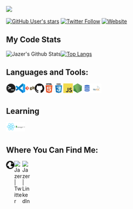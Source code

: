 <img src="https://jazer.co.uk/assets/github-profile-v3.png" />

[![GitHub User's stars](https://img.shields.io/github/stars/jazerbarclay?color=%23FFD700&label=Github%20Stars&style=for-the-badge)](https://github.com/jazerbarclay)
[![Twitter Follow](https://img.shields.io/twitter/follow/jazerbarclay?color=%231DA1F2&label=Follow%20%40jazerbarclay&style=for-the-badge)](https://twitter.com/intent/follow?screen_name=jazerbarclay)
[![Website](https://img.shields.io/website?down_color=red&down_message=DOWN&style=for-the-badge&up_color=green&up_message=LIVE&url=https%3A%2F%2Fjazer.dev)](https://jazer.dev/)


## My Code Stats
![Jazer's Github Stats](https://github-readme-stats.vercel.app/api?username=jazerbarclay&count_private=true&show_icons=true&hide_border=true&hide_title=true)[![Top Langs](https://github-readme-stats.vercel.app/api/top-langs/?username=jazerbarclay&layout=compact&hide_border=true&count_private=true)](https://github.com/jazerbarclay/github-readme-stats)


## Languages and Tools:

<img align="left" alt="Terminal" width="26px" src="https://raw.githubusercontent.com/github/explore/80688e429a7d4ef2fca1e82350fe8e3517d3494d/topics/terminal/terminal.png" />

<img align="left" alt="Visual Studio Code" width="26px" src="https://raw.githubusercontent.com/github/explore/80688e429a7d4ef2fca1e82350fe8e3517d3494d/topics/visual-studio-code/visual-studio-code.png" />

<img align="left" alt="Git" width="26px" src="https://raw.githubusercontent.com/github/explore/80688e429a7d4ef2fca1e82350fe8e3517d3494d/topics/git/git.png" />

<img align="left" alt="GitHub" width="26px" src="https://raw.githubusercontent.com/github/explore/78df643247d429f6cc873026c0622819ad797942/topics/github/github.png" />

<img align="left" alt="HTML5" width="26px" src="https://raw.githubusercontent.com/github/explore/80688e429a7d4ef2fca1e82350fe8e3517d3494d/topics/html/html.png" />

<img align="left" alt="CSS3" width="26px" src="https://raw.githubusercontent.com/github/explore/80688e429a7d4ef2fca1e82350fe8e3517d3494d/topics/css/css.png" />

<img align="left" alt="JavaScript" width="26px" src="https://raw.githubusercontent.com/github/explore/80688e429a7d4ef2fca1e82350fe8e3517d3494d/topics/javascript/javascript.png" />

<img align="left" alt="Node.js" width="26px" src="https://raw.githubusercontent.com/github/explore/80688e429a7d4ef2fca1e82350fe8e3517d3494d/topics/nodejs/nodejs.png" />

<img align="left" alt="SQL" width="26px" src="https://raw.githubusercontent.com/github/explore/80688e429a7d4ef2fca1e82350fe8e3517d3494d/topics/sql/sql.png" />

<img align="left" alt="MySQL" width="26px" src="https://raw.githubusercontent.com/github/explore/80688e429a7d4ef2fca1e82350fe8e3517d3494d/topics/mysql/mysql.png" />

<br />
<br />

## Learning
<img align="left" alt="React" width="26px" src="https://raw.githubusercontent.com/github/explore/80688e429a7d4ef2fca1e82350fe8e3517d3494d/topics/react/react.png" />
<img align="left" alt="MongoDB" width="26px" src="https://raw.githubusercontent.com/github/explore/80688e429a7d4ef2fca1e82350fe8e3517d3494d/topics/mongodb/mongodb.png" />

<br />
<br />

## Where You Can Find Me:
[<img align="left" alt="My Portfolio Site" width="22px" src="https://raw.githubusercontent.com/iconic/open-iconic/master/svg/globe.svg" />](https://jazer.co.uk/)
[<img align="left" alt="Jazer | Twitter" width="22px" src="https://cdn.jsdelivr.net/npm/simple-icons@v3/icons/twitter.svg" />](https://twitter.com/jazerbarclay)
[<img align="left" alt="Jazer | LinkedIn" width="22px" src="https://cdn.jsdelivr.net/npm/simple-icons@v3/icons/linkedin.svg" />](https://www.linkedin.com/in/jazer-barclay)
